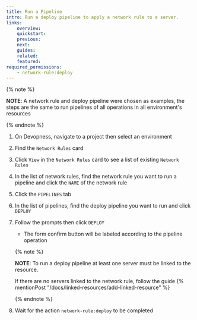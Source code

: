 ```yaml
---
title: Run a Pipeline
intro: Run a deploy pipeline to apply a network rule to a server.
links:
    overview:
    quickstart:
    previous:
    next:
    guides:
    related:
    featured:
required_permissions:
    - network-rule:deploy
---
```


{% note %}

**NOTE**: A network rule and deploy pipeline were chosen as examples, the steps are the same to run pipelines of all operations in all environment's resources

{% endnote %}

1. On Devopness, navigate to a project then select an environment
1. Find the `Network Rules` card
1. Click `View` in the `Network Rules` card to see a list of existing `Network Rules`
1. In the list of network rules, find the network rule you want to run a pipeline and click the `NAME` of the network rule
1. Click the `PIPELINES` tab
1. In the list of pipelines, find the deploy pipeline you want to run and click `DEPLOY`
1. Follow the prompts then click `DEPLOY`
    - The form confirm button will be labeled according to the pipeline operation

    {% note %}

    **NOTE**: To run a deploy pipeline at least one server must be linked to the resource.

    If there are no servers linked to the network rule, follow the guide {% mentionPost "/docs/linked-resources/add-linked-resource" %}

    {% endnote %}

1. Wait for the action `network-rule:deploy` to be completed
